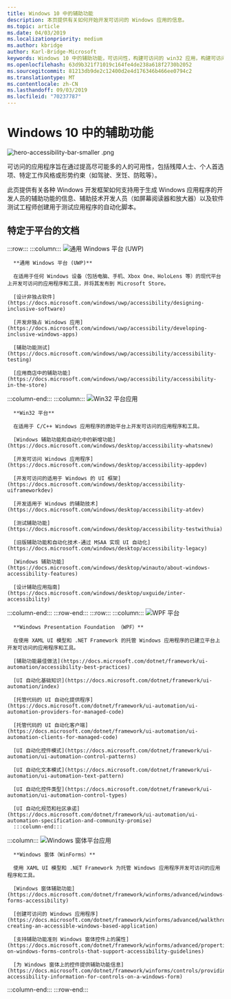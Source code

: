 ```yaml
---
title: Windows 10 中的辅助功能
description: 本页提供有关如何开始开发可访问的 Windows 应用的信息。
ms.topic: article
ms.date: 04/03/2019
ms.localizationpriority: medium
ms.author: kbridge
author: Karl-Bridge-Microsoft
keywords: Windows 10 中的辅助功能，可访问性，构建可访问的 win32 应用，构建可访问的 UWP 应用，构建可访问的 WPF 应用，构建可访问的 WinForms
ms.openlocfilehash: 63d9b321f71019c164fe4de238a618f2730b2052
ms.sourcegitcommit: 81213db9de2c12400d2e4d176346b466ee0794c2
ms.translationtype: MT
ms.contentlocale: zh-CN
ms.lasthandoff: 09/03/2019
ms.locfileid: "70237787"
---
```

# <a name="accessibility-in-windows-10"></a>Windows 10 中的辅助功能

![hero-accessibility-bar-smaller .png](images/hero-accessibility-bar-smaller.png)

可访问的应用程序旨在通过提高尽可能多的人的可用性，包括残障人士、个人首选项、特定工作风格或形势约束（如驾驶、烹饪、防眩等）。

此页提供有关各种 Windows 开发框架如何支持用于生成 Windows 应用程序的开发人员的辅助功能的信息、辅助技术开发人员（如屏幕阅读器和放大器）以及软件测试工程师创建用于测试应用程序的自动化脚本。

## <a name="platform-specific-documentation"></a>特定于平台的文档

:::row:::
   :::column:::
      ![通用 Windows 平台 (UWP)](images/platform-uwp.png)

      **通用 Windows 平台 (UWP)**

      在适用于任何 Windows 设备（包括电脑、手机、Xbox One、HoloLens 等）的现代平台上开发可访问的应用程序和工具，并将其发布到 Microsoft Store。

      [设计非独占软件](https://docs.microsoft.com/windows/uwp/accessibility/designing-inclusive-software)

      [开发非独占 Windows 应用](https://docs.microsoft.com/windows/uwp/accessibility/developing-inclusive-windows-apps)

      [辅助功能测试](https://docs.microsoft.com/windows/uwp/accessibility/accessibility-testing)

      [应用商店中的辅助功能](https://docs.microsoft.com/windows/uwp/accessibility/accessibility-in-the-store)
   :::column-end:::
   :::column:::
      ![Win32 平台应用](images/platform-win32.png)

      **Win32 平台**

      在适用于 C/C++ Windows 应用程序的原始平台上开发可访问的应用程序和工具。

      [Windows 辅助功能和自动化中的新增功能](https://docs.microsoft.com/windows/desktop/accessibility-whatsnew)

      [开发可访问 Windows 应用程序](https://docs.microsoft.com/windows/desktop/accessibility-appdev)

      [开发可访问的适用于 Windows 的 UI 框架](https://docs.microsoft.com/windows/desktop/accessibility-uiframeworkdev)

      [开发适用于 Windows 的辅助技术](https://docs.microsoft.com/windows/desktop/accessibility-atdev)

      [测试辅助功能](https://docs.microsoft.com/windows/desktop/accessibility-testwithuia)

      [旧版辅助功能和自动化技术-通过 MSAA 实现 UI 自动化](https://docs.microsoft.com/windows/desktop/accessibility-legacy)

      [Windows 辅助功能](https://docs.microsoft.com/windows/desktop/winauto/about-windows-accessibility-features)

      [设计辅助应用指南](https://docs.microsoft.com/windows/desktop/uxguide/inter-accessibility)
   :::column-end:::
:::row-end:::
:::row:::
   :::column:::
      ![WPF 平台](images/platform-wpf.png)

      **Windows Presentation Foundation （WPF）**

      在使用 XAML UI 模型和 .NET Framework 的托管 Windows 应用程序的已建立平台上开发可访问的应用程序和工具。

      [辅助功能最佳做法](https://docs.microsoft.com/dotnet/framework/ui-automation/accessibility-best-practices)

      [UI 自动化基础知识](https://docs.microsoft.com/dotnet/framework/ui-automation/index)

      [托管代码的 UI 自动化提供程序](https://docs.microsoft.com/dotnet/framework/ui-automation/ui-automation-providers-for-managed-code)

      [托管代码的 UI 自动化客户端](https://docs.microsoft.com/dotnet/framework/ui-automation/ui-automation-clients-for-managed-code)

      [UI 自动化控件模式](https://docs.microsoft.com/dotnet/framework/ui-automation/ui-automation-control-patterns)

      [UI 自动化文本模式](https://docs.microsoft.com/dotnet/framework/ui-automation/ui-automation-text-pattern)

      [UI 自动化控件类型](https://docs.microsoft.com/dotnet/framework/ui-automation/ui-automation-control-types)

      [UI 自动化规范和社区承诺](https://docs.microsoft.com/dotnet/framework/ui-automation/ui-automation-specification-and-community-promise)
      :::column-end:::
   :::column:::
      ![Windows 窗体平台应用](images/platform-winforms.png)

      **Windows 窗体（WinForms）**

      使用 XAML UI 模型和 .NET Framework 为托管 Windows 应用程序开发可访问的应用程序和工具。

      [Windows 窗体辅助功能](https://docs.microsoft.com/dotnet/framework/winforms/advanced/windows-forms-accessibility)

      [创建可访问的 Windows 应用程序](https://docs.microsoft.com/dotnet/framework/winforms/advanced/walkthrough-creating-an-accessible-windows-based-application)

      [支持辅助功能准则 Windows 窗体控件上的属性](https://docs.microsoft.com/dotnet/framework/winforms/advanced/properties-on-windows-forms-controls-that-support-accessibility-guidelines)

      [为 Windows 窗体上的控件提供辅助功能信息](https://docs.microsoft.com/dotnet/framework/winforms/controls/providing-accessibility-information-for-controls-on-a-windows-form)
   :::column-end:::
:::row-end:::
